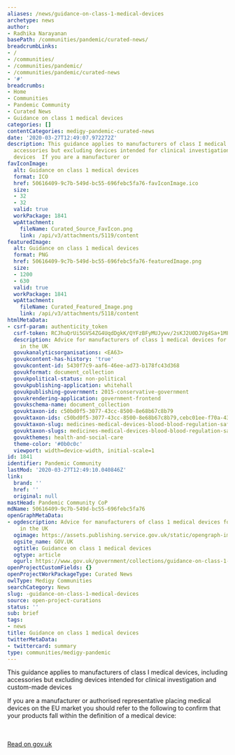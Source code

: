 ```yaml
---
aliases: /news/guidance-on-class-1-medical-devices
archetype: news
author:
- Radhika Narayanan
basePath: /communities/pandemic/curated-news/
breadcrumbLinks:
- /
- /communities/
- /communities/pandemic/
- /communities/pandemic/curated-news
- '#'
breadcrumbs:
- Home
- Communities
- Pandemic Community
- Curated News
- Guidance on class 1 medical devices
categories: []
contentCategories: medigy-pandemic-curated-news
date: '2020-03-27T12:49:07.972272Z'
description: This guidance applies to manufacturers of class I medical devices, including
  accessories but excluding devices intended for clinical investigation and custom-made
  devices  If you are a manufacturer or
favIconImage:
  alt: Guidance on class 1 medical devices
  format: ICO
  href: 50616409-9c7b-549d-bc55-696febc5fa76-favIconImage.ico
  size:
  - 32
  - 32
  valid: true
  workPackage: 1841
  wpAttachment:
    fileName: Curated_Source_FavIcon.png
    link: /api/v3/attachments/5119/content
featuredImage:
  alt: Guidance on class 1 medical devices
  format: PNG
  href: 50616409-9c7b-549d-bc55-696febc5fa76-featuredImage.png
  size:
  - 1200
  - 630
  valid: true
  workPackage: 1841
  wpAttachment:
    fileName: Curated_Featured_Image.png
    link: /api/v3/attachments/5118/content
htmlMetaData:
- csrf-param: authenticity_token
  csrf-token: RCJhuQrUi5GVS4ZG4UqdDgkK/QYFzBFyMUJywv/2sKJ2U0DJVg4Sa+1MFb238Y7xACQcsYpTkZRd0VBdELTrVQ==
  description: Advice for manufacturers of class 1 medical devices for selling products
    in the UK
  govukanalyticsorganisations: <EA63>
  govukcontent-has-history: 'true'
  govukcontent-id: 5430f7c9-aaf6-46ee-ad73-b178fc43d368
  govukformat: document_collection
  govukpolitical-status: non-political
  govukpublishing-application: whitehall
  govukpublishing-government: 2015-conservative-government
  govukrendering-application: government-frontend
  govukschema-name: document_collection
  govuktaxon-id: c50bd0f5-3077-43cc-8500-8e68b67c8b79
  govuktaxon-ids: c50bd0f5-3077-43cc-8500-8e68b67c8b79,cebc01ee-f70a-4397-a552-622e10b62508,d6a4884e-769d-4b81-8ba5-b64394362d92
  govuktaxon-slug: medicines-medical-devices-blood-blood-regulation-safety
  govuktaxon-slugs: medicines-medical-devices-blood-blood-regulation-safety,medicines-medical-devices-blood,public-health
  govukthemes: health-and-social-care
  theme-color: '#0b0c0c'
  viewport: width=device-width, initial-scale=1
id: 1841
identifier: Pandemic Community
lastMod: '2020-03-27T12:49:10.040846Z'
link:
  brand: ''
  href: ''
  original: null
mastHead: Pandemic Community CoP
mdName: 50616409-9c7b-549d-bc55-696febc5fa76
openGraphMetaData:
- ogdescription: Advice for manufacturers of class 1 medical devices for selling products
    in the UK
  ogimage: https://assets.publishing.service.gov.uk/static/opengraph-image-a1f7d89ffd0782738b1aeb0da37842d8bd0addbd724b8e58c3edbc7287cc11de.png
  ogsite_name: GOV.UK
  ogtitle: Guidance on class 1 medical devices
  ogtype: article
  ogurl: https://www.gov.uk/government/collections/guidance-on-class-1-medical-devices
openProjectCustomFields: {}
openProjectWorkPackageType: Curated News
owlType: Medigy Communities
searchCategory: News
slug: -guidance-on-class-1-medical-devices
source: open-project-curations
status: ''
sub: brief
tags:
- news
title: Guidance on class 1 medical devices
twitterMetaData:
- twittercard: summary
type: communities/medigy-pandemic
---
```


This guidance applies to manufacturers of class I medical devices, including accessories but excluding devices intended for clinical investigation and custom-made devices

If you are a manufacturer or authorised representative placing medical devices on the EU market you should refer to the following to confirm that your products fall within the definition of a medical device:

<br><br><a target="_blank" href=https://www.gov.uk/government/collections/guidance-on-class-1-medical-devices>Read on gov.uk</a>
